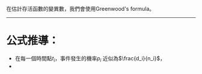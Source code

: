 在估計存活函數的變異數，我們會使用Greenwood's formula。
- - -
# 公式推導：
- 在每一個時間點$t_i$，事件發生的機率$p_i$ 近似為$\frac{d_i}{n_i}$，
- 